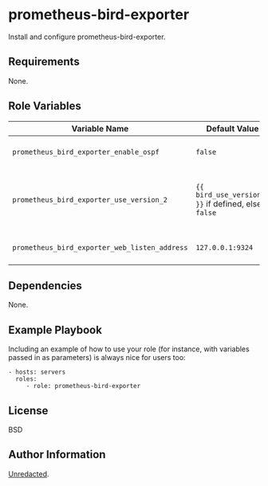 prometheus-bird-exporter
=========

Install and configure prometheus-bird-exporter.

Requirements
------------

None.

Role Variables
--------------

| Variable Name | Default Value | Description |
--------------- |---------------|--------------
`prometheus_bird_exporter_enable_ospf` | `false` | whether to enable ospf support
`prometheus_bird_exporter_use_version_2` | `{{ bird_use_version_2 }}` if defined, else `false` | whether to use bird version 2 (incompatible with version 1.6)
`prometheus_bird_exporter_web_listen_address` | `127.0.0.1:9324` | what the exporter listens on

Dependencies
------------

None.

Example Playbook
----------------

Including an example of how to use your role (for instance, with variables
passed in as parameters) is always nice for users too:

    - hosts: servers
      roles:
         - role: prometheus-bird-exporter

License
-------

BSD

Author Information
------------------

[Unredacted](https://unredacted.org/).
